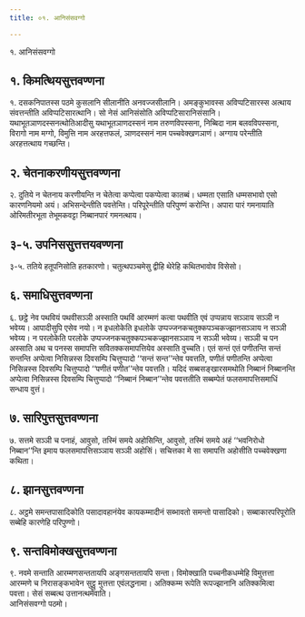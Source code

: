 ```yaml
---
title: ०१. आनिसंसवग्गो

---
```

१. आनिसंसवग्गो  


## १. किमत्थियसुत्तवण्णना

१. दसकनिपातस्स पठमे कुसलानि सीलानीति अनवज्जसीलानि। अमङ्कुभावस्स अविप्पटिसारस्स अत्थाय संवत्तन्तीति अविप्पटिसारत्थानि। सो नेसं आनिसंसोति अविप्पटिसारानिसंसानि। यथाभूतञाणदस्सनत्थोतिआदीसु यथाभूतञाणदस्सनं नाम तरुणविपस्सना, निब्बिदा नाम बलवविपस्सना, विरागो नाम मग्गो, विमुत्ति नाम अरहत्तफलं, ञाणदस्सनं नाम पच्चवेक्खणञाणं। अग्गाय परेन्तीति अरहत्तत्थाय गच्छन्ति।  


## २. चेतनाकरणीयसुत्तवण्णना

२. दुतिये न चेतनाय करणीयन्ति न चेतेत्वा कप्पेत्वा पकप्पेत्वा कातब्बं। धम्मता एसाति धम्मसभावो एसो कारणनियमो अयं। अभिसन्देन्तीति पवत्तेन्ति। परिपूरेन्तीति परिपुण्णं करोन्ति। अपारा पारं गमनायाति ओरिमतीरभूता तेभूमकवट्टा निब्बानपारं गमनत्थाय।  


## ३-५. उपनिससुत्तत्तयवण्णना

३-५. ततिये हतूपनिसोति हतकारणो। चतुत्थपञ्चमेसु द्वीहि थेरेहि कथितभावोव विसेसो।  


## ६. समाधिसुत्तवण्णना

६. छट्ठे नेव पथवियं पथवीसञ्ञी अस्साति पथविं आरम्मणं कत्वा पथवीति एवं उप्पन्नाय सञ्ञाय सञ्ञी न भवेय्य। आपादीसुपि एसेव नयो। न इधलोकेति इधलोके उप्पज्जनकचतुक्कपञ्चकज्झानसञ्ञाय न सञ्ञी भवेय्य। न परलोकेति परलोके उप्पज्जनकचतुक्कपञ्चकज्झानसञ्ञाय न सञ्ञी भवेय्य। सञ्ञी च पन अस्साति अथ च पनस्स समापत्ति सवितक्कसमापत्तियेव अस्साति वुच्चति। एतं सन्तं एतं पणीतन्ति सन्तं सन्तन्ति अप्पेत्वा निसिन्नस्स दिवसम्पि चित्तुप्पादो ‘‘सन्तं सन्त’’न्तेव पवत्तति, पणीतं पणीतन्ति अप्पेत्वा निसिन्नस्स दिवसम्पि चित्तुप्पादो ‘‘पणीतं पणीत’’न्तेव पवत्तति। यदिदं सब्बसङ्खारसमथोति निब्बानं निब्बानन्ति अप्पेत्वा निसिन्नस्स दिवसम्पि चित्तुप्पादो ‘‘निब्बानं निब्बान’’न्तेव पवत्ततीति सब्बम्पेतं फलसमापत्तिसमाधिं सन्धाय वुत्तं।  


## ७. सारिपुत्तसुत्तवण्णना

७. सत्तमे सञ्ञी च पनाहं, आवुसो, तस्मिं समये अहोसिन्ति, आवुसो, तस्मिं समये अहं ‘‘भवनिरोधो निब्बान’’न्ति इमाय फलसमापत्तिसञ्ञाय सञ्ञी अहोसिं। सचित्तका मे सा समापत्ति अहोसीति पच्चवेक्खणा कथिता।  


## ८. झानसुत्तवण्णना

८. अट्ठमे समन्तपासादिकोति पसादावहानंयेव कायकम्मादीनं सब्भावतो समन्तो पासादिको। सब्बाकारपरिपूरोति सब्बेहि कारणेहि परिपुण्णो।  


## ९. सन्तविमोक्खसुत्तवण्णना

९. नवमे सन्ताति आरम्मणसन्ततायपि अङ्गसन्ततायपि सन्ता। विमोक्खाति पच्चनीकधम्मेहि विमुत्तत्ता आरम्मणे च निरासङ्कभावेन सुट्ठु मुत्तत्ता एवंलद्धनामा। अतिक्कम्म रूपेति रूपज्झानानि अतिक्कमित्वा पवत्ता। सेसं सब्बत्थ उत्तानत्थमेवाति।  
आनिसंसवग्गो पठमो।  